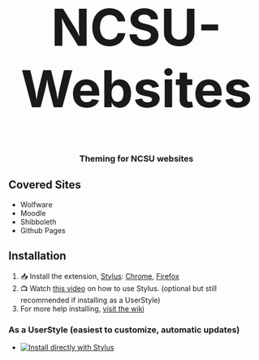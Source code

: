 <h1 align="center" style="font-size: 100px;">NCSU-Websites</h1>
<h3 align="center">Theming for NCSU websites</h3>

## Covered Sites
 - Wolfware
 - Moodle
 - Shibboleth
 - Github Pages
 
 ## Installation
  
  1. :inbox_tray: Install the extension, [Stylus](https://github.com/openstyles): [Chrome](https://chrome.google.com/webstore/detail/stylus/clngdbkpkpeebahjckkjfobafhncgmne), [Firefox](https://addons.mozilla.org/en-US/firefox/addon/styl-us/)
  2. :tv: Watch [this video](https://youtu.be/fCVvGwoF5cQ) on how to use Stylus. (optional but still recommended if installing as a UserStyle)
  3. For more help installing, [visit the wiki](https://github.com/SimplyJacoby/MoodleCSS/wiki/Installing#installation)
  
  ### As a UserStyle (easiest to customize, automatic updates)
  * [![Install directly with Stylus](https://img.shields.io/badge/Install%20directly%20with-Stylus-00adad.svg)](https://raw.githubusercontent.com/SimplyJacoby/NCSU-Websites/master/ncsu-websites.user.css)
